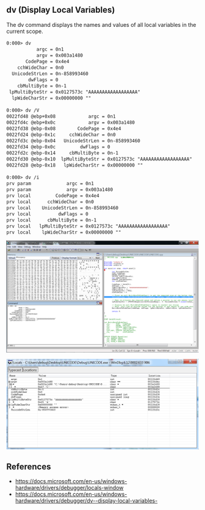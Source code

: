 
## dv (Display Local Variables)

The dv command displays the names and values of all local variables in the current scope.

```
0:000> dv
           argc = 0n1
           argv = 0x003a1480
       CodePage = 0x4e4
    cchWideChar = 0n0
  UnicodeStrLen = 0n-858993460
        dwFlags = 0
    cbMultiByte = 0n-1
 lpMultiByteStr = 0x0127573c "AAAAAAAAAAAAAAAAAA"
  lpWideCharStr = 0x00000000 ""

0:000> dv /V
0022fd48 @ebp+0x08            argc = 0n1
0022fd4c @ebp+0x0c            argv = 0x003a1480
0022fd38 @ebp-0x08        CodePage = 0x4e4
0022fd24 @ebp-0x1c     cchWideChar = 0n0
0022fd3c @ebp-0x04   UnicodeStrLen = 0n-858993460
0022fd34 @ebp-0x0c         dwFlags = 0
0022fd2c @ebp-0x14     cbMultiByte = 0n-1
0022fd30 @ebp-0x10  lpMultiByteStr = 0x0127573c "AAAAAAAAAAAAAAAAAA"
0022fd28 @ebp-0x18   lpWideCharStr = 0x00000000 ""

0:000> dv /i
prv param             argc = 0n1
prv param             argv = 0x003a1480
prv local         CodePage = 0x4e4
prv local      cchWideChar = 0n0
prv local    UnicodeStrLen = 0n-858993460
prv local          dwFlags = 0
prv local      cbMultiByte = 0n-1
prv local   lpMultiByteStr = 0x0127573c "AAAAAAAAAAAAAAAAAA"
prv local    lpWideCharStr = 0x00000000 ""

```

![](dv.png)

![](dv-windows.png)


## References

- https://docs.microsoft.com/en-us/windows-hardware/drivers/debugger/locals-window
- https://docs.microsoft.com/en-us/windows-hardware/drivers/debugger/dv--display-local-variables-